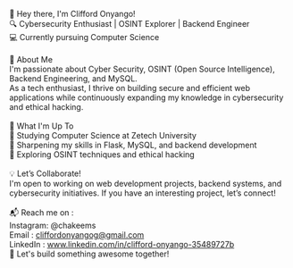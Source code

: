 👋 Hey there, I'm Clifford Onyango! <br>
🔍 Cybersecurity Enthusiast | OSINT Explorer | Backend Engineer <br>
💻 Currently pursuing Computer Science <br>
<br>
🚀 About Me <br>
I'm passionate about Cyber Security, OSINT (Open Source Intelligence), Backend Engineering, and MySQL. <br> As a tech enthusiast, I thrive on building secure and efficient web applications while continuously expanding my knowledge in cybersecurity and ethical hacking. <br>
<br>
🌱 What I'm Up To <br>
📖 Studying Computer Science at Zetech University <br>
🔧 Sharpening my skills in Flask, MySQL, and backend development <br>
🔎 Exploring OSINT techniques and ethical hacking <br>
<br>
💡 Let’s Collaborate! <br>
I'm open to working on web development projects, backend systems, and cybersecurity initiatives. If you have an interesting project, let’s connect! <br>
<br>
📬 Reach me on : <br>
Instagram: @chakeems <br>
Email : cliffordonyangog@gmail.com <br>
LinkedIn : www.linkedin.com/in/clifford-onyango-35489727b <br>
🚀 Let's build something awesome together!

